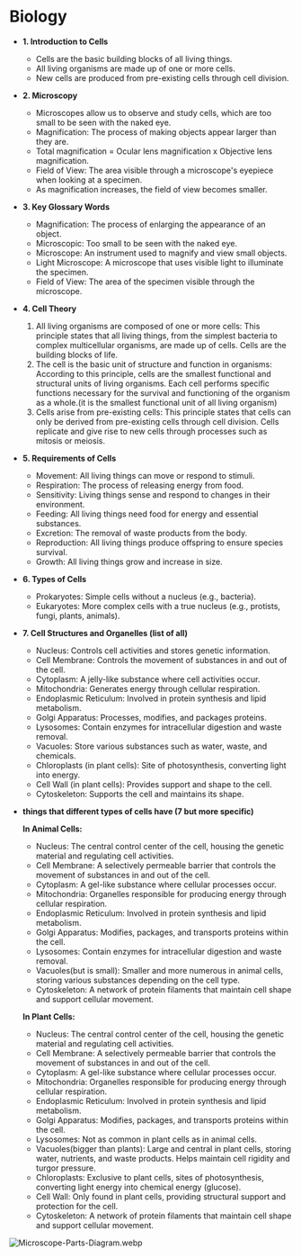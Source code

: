 # Biology

- **1. Introduction to Cells**
    - Cells are the basic building blocks of all living things.
    - All living organisms are made up of one or more cells.
    - New cells are produced from pre-existing cells through cell division.
- **2. Microscopy**
    - Microscopes allow us to observe and study cells, which are too small to be seen with the naked eye.
    - Magnification: The process of making objects appear larger than they are.
    - Total magnification = Ocular lens magnification x Objective lens magnification.
    - Field of View: The area visible through a microscope's eyepiece when looking at a specimen.
    - As magnification increases, the field of view becomes smaller.
- **3. Key Glossary Words**
    - Magnification: The process of enlarging the appearance of an object.
    - Microscopic: Too small to be seen with the naked eye.
    - Microscope: An instrument used to magnify and view small objects.
    - Light Microscope: A microscope that uses visible light to illuminate the specimen.
    - Field of View: The area of the specimen visible through the microscope.
- **4. Cell Theory**
    1. All living organisms are composed of one or more cells: This principle states that all living things, from the simplest bacteria to complex multicellular organisms, are made up of cells. Cells are the building blocks of life.
    2. The cell is the basic unit of structure and function in organisms: According to this principle, cells are the smallest functional and structural units of living organisms. Each cell performs specific functions necessary for the survival and functioning of the organism as a whole.(it is the smallest functional unit of all living organism)
    3. Cells arise from pre-existing cells: This principle states that cells can only be derived from pre-existing cells through cell division. Cells replicate and give rise to new cells through processes such as mitosis or meiosis.
- **5. Requirements of Cells**
    - Movement: All living things can move or respond to stimuli.
    - Respiration: The process of releasing energy from food.
    - Sensitivity: Living things sense and respond to changes in their environment.
    - Feeding: All living things need food for energy and essential substances.
    - Excretion: The removal of waste products from the body.
    - Reproduction: All living things produce offspring to ensure species survival.
    - Growth: All living things grow and increase in size.
- **6. Types of Cells**
    - Prokaryotes: Simple cells without a nucleus (e.g., bacteria).
    - Eukaryotes: More complex cells with a true nucleus (e.g., protists, fungi, plants, animals).
- **7. Cell Structures and Organelles (list of all)**
    - Nucleus: Controls cell activities and stores genetic information.
    - Cell Membrane: Controls the movement of substances in and out of the cell.
    - Cytoplasm: A jelly-like substance where cell activities occur.
    - Mitochondria: Generates energy through cellular respiration.
    - Endoplasmic Reticulum: Involved in protein synthesis and lipid metabolism.
    - Golgi Apparatus: Processes, modifies, and packages proteins.
    - Lysosomes: Contain enzymes for intracellular digestion and waste removal.
    - Vacuoles: Store various substances such as water, waste, and chemicals.
    - Chloroplasts (in plant cells): Site of photosynthesis, converting light into energy.
    - Cell Wall (in plant cells): Provides support and shape to the cell.
    - Cytoskeleton: Supports the cell and maintains its shape.
    
- **things that different types of cells have (7 but more specific)**
    
    **In Animal Cells:**
    
    - Nucleus: The central control center of the cell, housing the genetic material and regulating cell activities.
    - Cell Membrane: A selectively permeable barrier that controls the movement of substances in and out of the cell.
    - Cytoplasm: A gel-like substance where cellular processes occur.
    - Mitochondria: Organelles responsible for producing energy through cellular respiration.
    - Endoplasmic Reticulum: Involved in protein synthesis and lipid metabolism.
    - Golgi Apparatus: Modifies, packages, and transports proteins within the cell.
    - Lysosomes: Contain enzymes for intracellular digestion and waste removal.
    - Vacuoles(but is small): Smaller and more numerous in animal cells, storing various substances depending on the cell type.
    - Cytoskeleton: A network of protein filaments that maintain cell shape and support cellular movement.
    
    **In Plant Cells:**
    
    - Nucleus: The central control center of the cell, housing the genetic material and regulating cell activities.
    - Cell Membrane: A selectively permeable barrier that controls the movement of substances in and out of the cell.
    - Cytoplasm: A gel-like substance where cellular processes occur.
    - Mitochondria: Organelles responsible for producing energy through cellular respiration.
    - Endoplasmic Reticulum: Involved in protein synthesis and lipid metabolism.
    - Golgi Apparatus: Modifies, packages, and transports proteins within the cell.
    - Lysosomes: Not as common in plant cells as in animal cells.
    - Vacuoles(bigger than plants): Large and central in plant cells, storing water, nutrients, and waste products. Helps maintain cell rigidity and turgor pressure.
    - Chloroplasts: Exclusive to plant cells, sites of photosynthesis, converting light energy into chemical energy (glucose).
    - Cell Wall: Only found in plant cells, providing structural support and protection for the cell.
    - Cytoskeleton: A network of protein filaments that maintain cell shape and support cellular movement.

![Microscope-Parts-Diagram.webp](Microscope-Parts-Diagram.webp)
